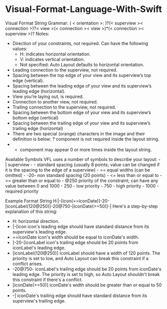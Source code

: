 # Visual-Format-Language-With-Swift
 Visual Format String Grammar:
 ( < orientation >: )?(< superview >< connection >)?< view >(< connection >< view >)*(< connection >< superview >)?
Notes:
- Direction of your constraints, not required. Can have the following values:
    - H: indicates horizontal orientation.
    - V: indicates vertical orientation.
    - Not specified: Auto Layout defaults to horizontal orientation.
- Leading connection to the superview, not required.
- Spacing between the top edge of your view and its superview’s top edge (vertical).
- Spacing between the leading edge of your view and its superview’s leading edge (horizontal).
- View you’re laying out, is required.
- Connection to another view, not required.
- Trailing connection to the superview, not required.
- Spacing between the bottom edge of your view and its superview’s bottom edge (vertical)
- Spacing between the trailing edge of your view and its superview’s trailing edge (horizontal)
- There are two special (orange) characters in the image and their definition is below:
? component is not required inside the layout string.
- * component may appear 0 or more times inside the layout string.

Available Symbols
VFL uses a number of symbols to describe your layout:
    - | superview
    - - standard spacing (usually 8 points; value can be changed if it is the spacing to the edge of a superview)
    - == equal widths (can be omitted)
    - -20- non standard spacing (20 points)
    - <= less than or equal to
    - >= greater than or equal to
    - @250 priority of the constraint; can have any value between 0 and 1000
        - 250 - low priority
        - 750 - high priority
        - 1000 - required priority

Example Format String
  H:|-[icon(==iconDate)]-20-[iconLabel(120@250)]-20@750-[iconDate(>=50)]-|
Here's a step-by-step explanation of this string:
- H: horizontal direction.
- |-[icon icon's leading edge should have standard distance from its superview's leading edge.
- ==iconDate icon's width should be equal to iconDate's width.
- ]-20-[iconLabel icon's trailing edge should be 20 points from iconLabel's leading edge.
- [iconLabel(120@250)] iconLabel should have a width of 120 points. The priority is set to low, and Auto Layout can break this constraint if a conflict arises.
- -20@750- iconLabel's trailing edge should be 20 points from iconDate's leading edge. The priority is set to high, so Auto Layout shouldn't break this constraint if there's a conflict.
- [iconDate(>=50)] iconDate's width should be greater than or equal to 50 points.
- -| iconDate's trailing edge should have standard distance from its superview's trailing edge.

